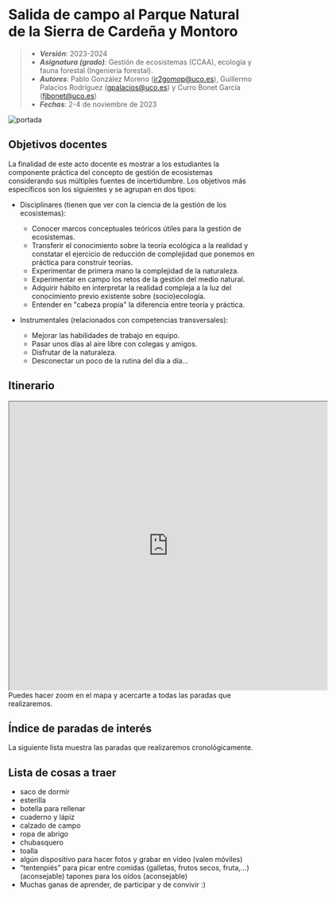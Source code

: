 # Salida de campo al Parque Natural de la Sierra de Cardeña y Montoro


> + **_Versión_**: 2023-2024
> + **_Asignatura (grado)_**: Gestión de ecosistemas (CCAA), ecología y fauna forestal (Ingeniería forestal).
> + **_Autores_**: Pablo González Moreno (ir2gomop@uco.es), Guillermo Palacios Rodríguez (gpalacios@uco.es) y Curro Bonet García (fjbonet@uco.es)
> + **_Fechas_**: 2-4 de noviembre de 2023

![portada]()


## Objetivos docentes
La finalidad de este acto docente es mostrar a los estudiantes la componente práctica del concepto de gestión de ecosistemas considerando sus múltiples fuentes de incertidumbre. Los objetivos más específicos son los siguientes y se agrupan en dos tipos:
+ Disciplinares (tienen que ver con la ciencia de la gestión de los ecosistemas):
  + Conocer marcos conceptuales teóricos útiles para la gestión de ecosistemas.
  + Transferir el conocimiento sobre la teoría ecológica a la realidad y constatar el ejercicio de reducción de complejidad que ponemos en práctica para construir teorías.
  + Experimentar de primera mano la complejidad de la naturaleza.
  + Experimentar en campo los retos de la gestión del medio natural.
  + Adquirir hábito en interpretar la realidad compleja a la luz del conocimiento previo existente sobre (socio)ecología. 
  + Entender en "cabeza propia" la diferencia entre teoría y práctica.

+ Instrumentales (relacionados con competencias transversales):

  + Mejorar las habilidades de trabajo en equipo.
  + Pasar unos días al aire libre con colegas y amigos.
  + Disfrutar de la naturaleza.
  + Desconectar un poco de la rutina del día a día...

  

## Itinerario 

<iframe src="https://www.google.com/maps/d/u/0/embed?mid=1h1ij9qFU-CFnyxUTUo-uHJkSsuPIFWc&ehbc=2E312F" width="640" height="580"></iframe>
Puedes hacer zoom en el mapa y acercarte a todas las paradas que realizaremos.



 ## Índice de paradas de interés

La siguiente lista muestra las paradas que realizaremos cronológicamente. 



## Lista de cosas a traer

- saco de dormir
- esterilla
- botella para rellenar
- cuaderno y lápiz
- calzado de campo
- ropa de abrigo
- chubasquero
- toalla
- algún dispositivo para hacer fotos y grabar en video (valen móviles)
- “tentenpiés” para picar entre comidas (galletas, frutos secos, fruta,...) (aconsejable)
   tapones para los oídos (aconsejable)
- Muchas ganas de aprender, de participar y de convivir :)

